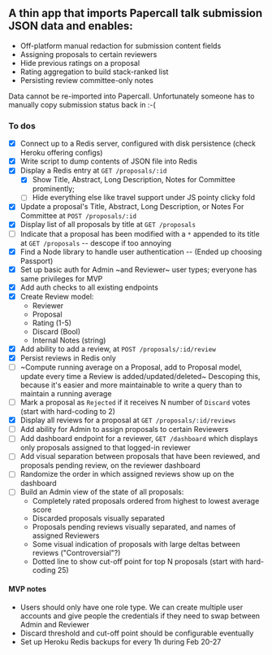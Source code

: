 ## A thin app that imports Papercall talk submission JSON data and enables:

* Off-platform manual redaction for submission content fields
* Assigning proposals to certain reviewers
* Hide previous ratings on a proposal
* Rating aggregation to build stack-ranked list
* Persisting review committee-only notes

Data cannot be re-imported into Papercall. Unfortunately someone has to manually
copy submission status back in :-(

### To dos

- [x] Connect up to a Redis server, configured with disk persistence (check
  Heroku offering configs)
- [x] Write script to dump contents of JSON file into Redis
- [x] Display a Redis entry at `GET /proposals/:id`
  - [x] Show Title, Abstract, Long Description, Notes for Committee prominently;
  - [ ] Hide everything else like travel support under JS pointy clicky fold
- [x] Update a proposal's Title, Abstract, Long Description, or Notes For
  Committee at `POST /proposals/:id`
- [x] Display list of all proposals by title at `GET /proposals`
- [ ] Indicate that a proposal has been modified with a `*` appended to its
  title at `GET /proposals` -- descope if too annoying
- [x] Find a Node library to handle user authentication -- (Ended up choosing Passport)
- [x] Set up basic auth for Admin ~and Reviewer~ user types; everyone has same
  privileges for MVP
- [x] Add auth checks to all existing endpoints
- [x] Create Review model:
    - Reviewer
    - Proposal
    - Rating (1-5)
    - Discard (Bool)
    - Internal Notes (string)
- [x] Add ability to add a review, at `POST /proposals/:id/review`
- [x] Persist reviews in Redis only
- [ ] ~Compute running average on a Proposal, add to Proposal model, update every time a Review is added/updated/deleted~ Descoping this, because it's easier and more maintainable to write a query than to maintain a running average
- [ ] Mark a proposal as `Rejected` if it receives N number of `Discard` votes
  (start with hard-coding to 2) 
- [x] Display all reviews for a proposal at `GET /proposals/:id/reviews`
- [ ] Add ability for Admin to assign proposals to certain Reviewers
- [ ] Add dashboard endpoint for a reviewer, `GET /dashboard` which displays
  only proposals assigned to that logged-in reviewer
- [ ] Add visual separation between proposals that have been reviewed, and
  proposals pending review, on the reviewer dashboard
- [ ] Randomize the order in which assigned reviews show up on the dashboard
- [ ] Build an Admin view of the state of all proposals:
    - Completely rated proposals ordered from highest to lowest average score
    - Discarded proposals visually separated
    - Proposals pending reviews visually separated, and names of assigned Reviewers
    - Some visual indication of proposals with large deltas between reviews
      ("Controversial"?)
    - Dotted line to show cut-off point for top N proposals (start with
      hard-coding 25)

#### MVP notes

* Users should only have one role type. We can create multiple user accounts and
  give people the credentials if they need to swap between Admin and Reviewer
* Discard threshold and cut-off point should be configurable eventually
* Set up Heroku Redis backups for every 1h during Feb 20-27
